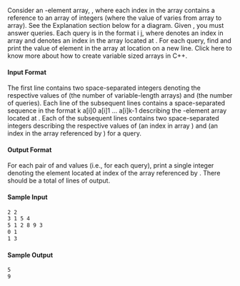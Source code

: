 Consider an -element array, , where each index  in the array contains a reference to an array of  integers (where the value of  varies from array to array). See the Explanation section below for a diagram.
Given , you must answer  queries. Each query is in the format i j, where  denotes an index in array  and  denotes an index in the array located at . For each query, find and print the value of element  in the array at location  on a new line.
Click here to know more about how to create variable sized arrays in C++.

#### Input Format
The first line contains two space-separated integers denoting the respective values of  (the number of variable-length arrays) and  (the number of queries). 
Each line  of the  subsequent lines contains a space-separated sequence in the format k a[i]0 a[i]1 … a[i]k-1 describing the -element array located at . 
Each of the  subsequent lines contains two space-separated integers describing the respective values of  (an index in array ) and  (an index in the array referenced by ) for a query.

#### Output Format
For each pair of  and  values (i.e., for each query), print a single integer denoting the element located at index  of the array referenced by . There should be a total of  lines of output.

#### Sample Input
```asm
2 2
3 1 5 4
5 1 2 8 9 3
0 1
1 3
```

#### Sample Output
```asm
5
9
```